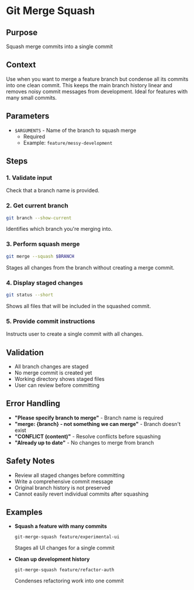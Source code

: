 # Git Merge Squash

## Purpose
Squash merge commits into a single commit

## Context
Use when you want to merge a feature branch but condense all its commits into one clean commit. This keeps the main branch history linear and removes noisy commit messages from development. Ideal for features with many small commits.

## Parameters
- `$ARGUMENTS` - Name of the branch to squash merge
  - Required
  - Example: `feature/messy-development`

## Steps

### 1. Validate input
Check that a branch name is provided.

### 2. Get current branch
```bash
git branch --show-current
```
Identifies which branch you're merging into.

### 3. Perform squash merge
```bash
git merge --squash $BRANCH
```
Stages all changes from the branch without creating a merge commit.

### 4. Display staged changes
```bash
git status --short
```
Shows all files that will be included in the squashed commit.

### 5. Provide commit instructions
Instructs user to create a single commit with all changes.

## Validation
- All branch changes are staged
- No merge commit is created yet
- Working directory shows staged files
- User can review before committing

## Error Handling
- **"Please specify branch to merge"** - Branch name is required
- **"merge: {branch} - not something we can merge"** - Branch doesn't exist
- **"CONFLICT (content)"** - Resolve conflicts before squashing
- **"Already up to date"** - No changes to merge from branch

## Safety Notes
- Review all staged changes before committing
- Write a comprehensive commit message
- Original branch history is not preserved
- Cannot easily revert individual commits after squashing

## Examples
- **Squash a feature with many commits**
  ```
  git-merge-squash feature/experimental-ui
  ```
  Stages all UI changes for a single commit

- **Clean up development history**
  ```
  git-merge-squash feature/refactor-auth
  ```
  Condenses refactoring work into one commit
